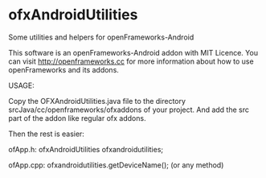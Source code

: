 # ofxAndroidUtilities
Some utilities and helpers for openFrameworks-Android

This software is an openFrameworks-Android addon with MIT Licence. You can visit http://openframeworks.cc for more information about how to use openFrameworks and its addons.


USAGE:

Copy the OFXAndroidUtilities.java file to the directory srcJava/cc/openframeworks/ofxaddons of your project. And add the src part of the addon like regular ofx addons.

Then the rest is easier:

ofApp.h:
ofxAndroidUtilities ofxandroidutilities;

ofApp.cpp:
ofxandroidutilities.getDeviceName(); (or any method)
